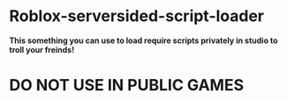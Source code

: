 # Roblox-serversided-script-loader
**This  something you can use to load require scripts privately in studio to troll your freinds!**
# DO NOT USE IN PUBLIC GAMES
